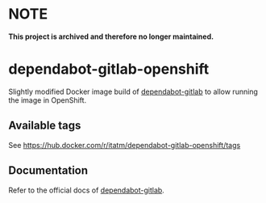 # NOTE

**This project is archived and therefore no longer maintained.**

# dependabot-gitlab-openshift

Slightly modified Docker image build of [dependabot-gitlab](https://gitlab.com/dependabot-gitlab/dependabot) to allow running the image in OpenShift.

## Available tags

See <https://hub.docker.com/r/itatm/dependabot-gitlab-openshift/tags>

## Documentation

Refer to the official docs of [dependabot-gitlab](https://dependabot-gitlab.gitlab.io/dependabot/).
